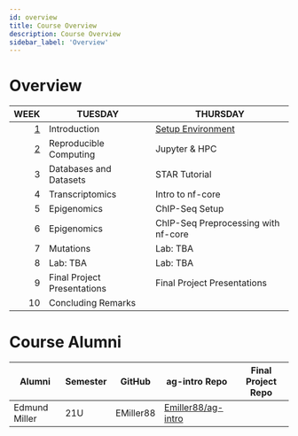 ```yaml
---
id: overview
title: Course Overview
description: Course Overview
sidebar_label: 'Overview'
---
```


# Overview

|                    WEEK | TUESDAY                     | THURSDAY                            |
| ----------------------: | --------------------------- | ----------------------------------- |
|       [1](./week_01.md) | Introduction                | [Setup Environment](./week_01.md)   |
| [2](./week_02/intro.md) | Reproducible Computing      | Jupyter & HPC                       |
|                       3 | Databases and Datasets      | STAR Tutorial                       |
|                       4 | Transcriptomics             | Intro to nf-core                    |
|                       5 | Epigenomics                 | ChIP-Seq Setup                      |
|                       6 | Epigenomics                 | ChIP-Seq Preprocessing with nf-core |
|                       7 | Mutations                   | Lab: TBA                            |
|                       8 | Lab: TBA                    | Lab: TBA                            |
|                       9 | Final Project Presentations | Final Project Presentations         |
|                      10 | Concluding Remarks          |                                     |

# Course Alumni

| Alumni        | Semester | GitHub    | ag-intro Repo                                               | Final Project Repo |
| ------------- | -------- | --------- | ----------------------------------------------------------- | ------------------ |
| Edmund Miller | 21U      | EMiller88 | [Emiller88/ag-intro](https://github.com/Emiller88/ag-intro) |                    |
